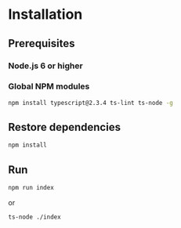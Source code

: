 # Installation

## Prerequisites

### Node.js 6 or higher

### Global NPM modules

```bash
npm install typescript@2.3.4 ts-lint ts-node -g
```

## Restore dependencies

```bash
npm install
```

## Run

```bash
npm run index
```

or

```bash
ts-node ./index
```